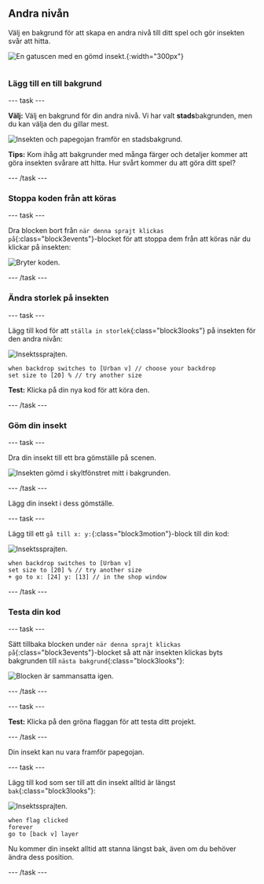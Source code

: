 ## Andra nivån

<div style="display: flex; flex-wrap: wrap">
<div style="flex-basis: 200px; flex-grow: 1; margin-right: 15px;">
Välj en bakgrund för att skapa en andra nivå till ditt spel och gör insekten svår att hitta. 
</div>
<div>

![En gatuscen med en gömd insekt.](images/second-level.png){:width="300px"}

</div>
</div>

### Lägg till en till bakgrund

--- task ---

**Välj:** Välj en bakgrund för din andra nivå. Vi har valt **stads**bakgrunden, men du kan välja den du gillar mest.

![Insekten och papegojan framför en stadsbakgrund.](images/insert-urban-backdrop.png)

**Tips:** Kom ihåg att bakgrunder med många färger och detaljer kommer att göra insekten svårare att hitta. Hur svårt kommer du att göra ditt spel?

--- /task ---

### Stoppa koden från att köras

--- task ---

Dra blocken bort från `när denna sprajt klickas på`{:class="block3events"}-blocket för att stoppa dem från att köras när du klickar på insekten:

![Bryter koden.](images/breaking-script.png)

--- /task ---

### Ändra storlek på insekten

--- task ---

Lägg till kod för att `ställa in storlek`{:class="block3looks"} på insekten för den andra nivån:

![Insektssprajten.](images/bug-sprite.png)

```blocks3
when backdrop switches to [Urban v] // choose your backdrop
set size to [20] % // try another size 
```

**Test:** Klicka på din nya kod för att köra den.

--- /task ---

### Göm din insekt

--- task ---

Dra din insekt till ett bra gömställe på scenen.

![Insekten gömd i skyltfönstret mitt i bakgrunden.](images/hidden-urban-backdrop.png)

--- /task ---

Lägg din insekt i dess gömställe.

--- task ---

Lägg till ett `gå till x: y:`{:class="block3motion"}-block till din kod:

![Insektssprajten.](images/bug-sprite.png)

```blocks3
when backdrop switches to [Urban v]
set size to [20] % // try another size 
+ go to x: [24] y: [13] // in the shop window
```

--- /task ---

### Testa din kod

--- task ---

Sätt tillbaka blocken under `när denna sprajt klickas på`{:class="block3events"}-blocket så att när insekten klickas byts bakgrunden till `nästa bakgrund`{:class="block3looks"}:

![Blocken är sammansatta igen.](images/fixed-script.png)

--- /task ---

--- task ---

**Test:** Klicka på den gröna flaggan för att testa ditt projekt.

--- /task ---

Din insekt kan nu vara framför papegojan.

--- task ---

Lägg till kod som ser till att din insekt alltid är längst `bak`{:class="block3looks"}:

![Insektssprajten.](images/bug-sprite.png)

```blocks3
when flag clicked
forever
go to [back v] layer
```

Nu kommer din insekt alltid att stanna längst bak, även om du behöver ändra dess position.

--- /task ---
